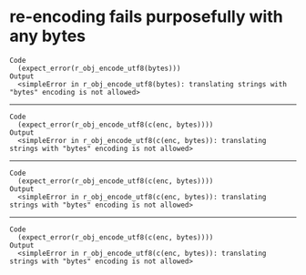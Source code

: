 # re-encoding fails purposefully with any bytes

    Code
      (expect_error(r_obj_encode_utf8(bytes)))
    Output
      <simpleError in r_obj_encode_utf8(bytes): translating strings with "bytes" encoding is not allowed>

---

    Code
      (expect_error(r_obj_encode_utf8(c(enc, bytes))))
    Output
      <simpleError in r_obj_encode_utf8(c(enc, bytes)): translating strings with "bytes" encoding is not allowed>

---

    Code
      (expect_error(r_obj_encode_utf8(c(enc, bytes))))
    Output
      <simpleError in r_obj_encode_utf8(c(enc, bytes)): translating strings with "bytes" encoding is not allowed>

---

    Code
      (expect_error(r_obj_encode_utf8(c(enc, bytes))))
    Output
      <simpleError in r_obj_encode_utf8(c(enc, bytes)): translating strings with "bytes" encoding is not allowed>

